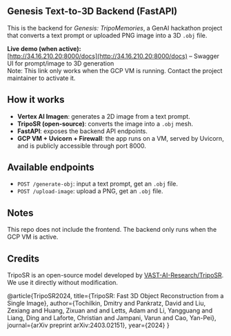 ## Genesis Text-to-3D Backend (FastAPI)

This is the backend for *Genesis: TripoMemories*, a GenAI hackathon project that converts a text prompt or uploaded PNG image into a 3D `.obj` file.

**Live demo (when active):**  
[http://34.16.210.20:8000/docs](http://34.16.210.20:8000/docs) – Swagger UI for prompt/image to 3D generation  
Note: This link only works when the GCP VM is running. Contact the project maintainer to activate it.

## How it works

- **Vertex AI Imagen**: generates a 2D image from a text prompt.
- **TripoSR (open-source)**: converts the image into a `.obj` mesh.
- **FastAPI**: exposes the backend API endpoints.
- **GCP VM + Uvicorn + Firewall**: the app runs on a VM, served by Uvicorn, and is publicly accessible through port 8000.

## Available endpoints

- `POST /generate-obj`: input a text prompt, get an `.obj` file.
- `POST /upload-image`: upload a PNG, get an `.obj` file.

## Notes

This repo does not include the frontend. The backend only runs when the GCP VM is active.

## Credits

TripoSR is an open-source model developed by [VAST-AI-Research/TripoSR](https://github.com/VAST-AI-Research/TripoSR). We use it directly without modification.

@article{TripoSR2024,
  title={TripoSR: Fast 3D Object Reconstruction from a Single Image},
  author={Tochilkin, Dmitry and Pankratz, David and Liu, Zexiang and Huang, Zixuan and and Letts, Adam and Li, Yangguang and Liang, Ding and Laforte, Christian and Jampani, Varun and Cao, Yan-Pei},
  journal={arXiv preprint arXiv:2403.02151},
  year={2024}
}
